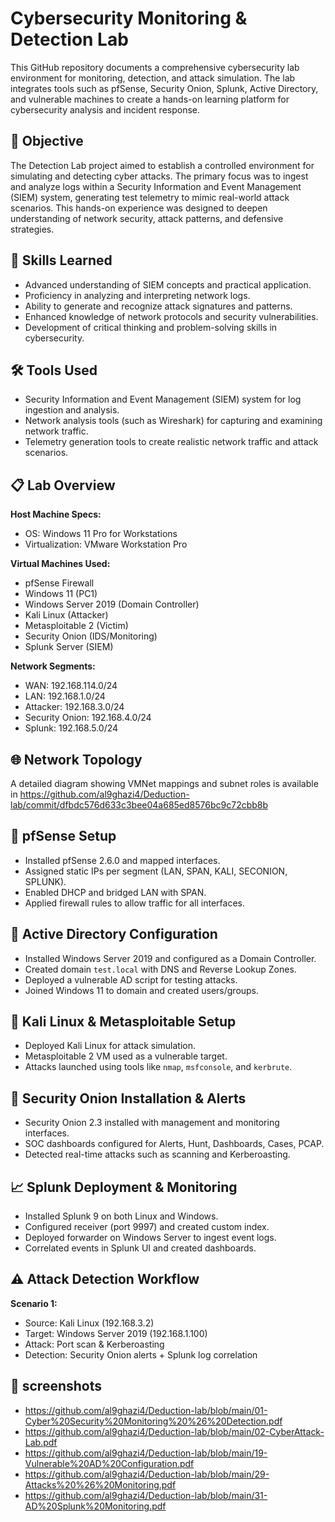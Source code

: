 # Cybersecurity Monitoring & Detection Lab

This GitHub repository documents a comprehensive cybersecurity lab environment for monitoring, detection, and attack simulation. The lab integrates tools such as pfSense, Security Onion, Splunk, Active Directory, and vulnerable machines to create a hands-on learning platform for cybersecurity analysis and incident response.

## 🎯 Objective
The Detection Lab project aimed to establish a controlled environment for simulating and detecting cyber attacks. The primary focus was to ingest and analyze logs within a Security Information and Event Management (SIEM) system, generating test telemetry to mimic real-world attack scenarios. This hands-on experience was designed to deepen understanding of network security, attack patterns, and defensive strategies.

## 🧠 Skills Learned
- Advanced understanding of SIEM concepts and practical application.
- Proficiency in analyzing and interpreting network logs.
- Ability to generate and recognize attack signatures and patterns.
- Enhanced knowledge of network protocols and security vulnerabilities.
- Development of critical thinking and problem-solving skills in cybersecurity.

## 🛠 Tools Used
- Security Information and Event Management (SIEM) system for log ingestion and analysis.
- Network analysis tools (such as Wireshark) for capturing and examining network traffic.
- Telemetry generation tools to create realistic network traffic and attack scenarios.

## 📋 Lab Overview
**Host Machine Specs:**
- OS: Windows 11 Pro for Workstations   
- Virtualization: VMware Workstation Pro

**Virtual Machines Used:**
- pfSense Firewall
- Windows 11 (PC1)
- Windows Server 2019 (Domain Controller)
- Kali Linux (Attacker)
- Metasploitable 2 (Victim)
- Security Onion (IDS/Monitoring)
- Splunk Server (SIEM)

**Network Segments:**
- WAN: 192.168.114.0/24
- LAN: 192.168.1.0/24
- Attacker: 192.168.3.0/24
- Security Onion: 192.168.4.0/24
- Splunk: 192.168.5.0/24

## 🌐 Network Topology
A detailed diagram showing VMNet mappings and subnet roles is available in  https://github.com/al9ghazi4/Deduction-lab/commit/dfbdc576d633c3bee04a685ed8576bc9c72cbb8b

## 🔐 pfSense Setup
- Installed pfSense 2.6.0 and mapped interfaces.
- Assigned static IPs per segment (LAN, SPAN, KALI, SECONION, SPLUNK).
- Enabled DHCP and bridged LAN with SPAN.
- Applied firewall rules to allow traffic for all interfaces.

## 🧠 Active Directory Configuration
- Installed Windows Server 2019 and configured as a Domain Controller.
- Created domain `test.local` with DNS and Reverse Lookup Zones.
- Deployed a vulnerable AD script for testing attacks.
- Joined Windows 11 to domain and created users/groups.

## 🐧 Kali Linux & Metasploitable Setup
- Deployed Kali Linux for attack simulation.
- Metasploitable 2 VM used as a vulnerable target.
- Attacks launched using tools like `nmap`, `msfconsole`, and `kerbrute`.

## 🧅 Security Onion Installation & Alerts
- Security Onion 2.3 installed with management and monitoring interfaces.
- SOC dashboards configured for Alerts, Hunt, Dashboards, Cases, PCAP.
- Detected real-time attacks such as scanning and Kerberoasting.

## 📈 Splunk Deployment & Monitoring
- Installed Splunk 9 on both Linux and Windows.
- Configured receiver (port 9997) and created custom index.
- Deployed forwarder on Windows Server to ingest event logs.
- Correlated events in Splunk UI and created dashboards.

## ⚠️ Attack Detection Workflow
**Scenario 1:**
- Source: Kali Linux (192.168.3.2)
- Target: Windows Server 2019 (192.168.1.100)
- Attack: Port scan & Kerberoasting
- Detection: Security Onion alerts + Splunk log correlation

## 📂 screenshots
  - https://github.com/al9ghazi4/Deduction-lab/blob/main/01-Cyber%20Security%20Monitoring%20%26%20Detection.pdf
  - https://github.com/al9ghazi4/Deduction-lab/blob/main/02-CyberAttack-Lab.pdf
  - https://github.com/al9ghazi4/Deduction-lab/blob/main/19-Vulnerable%20AD%20Configuration.pdf
  -  https://github.com/al9ghazi4/Deduction-lab/blob/main/29-Attacks%20%26%20Monitoring.pdf
  - https://github.com/al9ghazi4/Deduction-lab/blob/main/31-AD%20Splunk%20Monitoring.pdf

